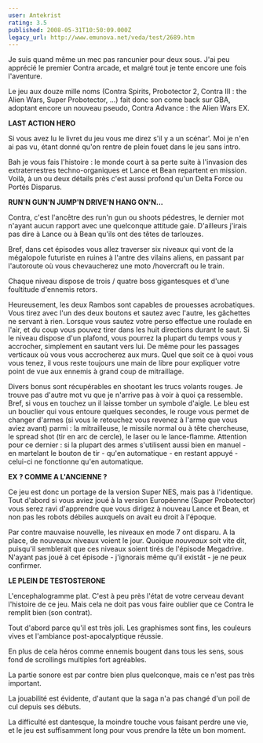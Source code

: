 ```yaml
---
user: Antekrist
rating: 3.5
published: 2008-05-31T10:50:09.000Z
legacy_url: http://www.emunova.net/veda/test/2689.htm
---
```

Je suis quand même un mec pas rancunier pour deux sous. J'ai peu apprécié le premier Contra arcade, et malgré tout je tente encore une fois l'aventure.  

Le jeu aux douze mille noms (Contra Spirits, Probotector 2, Contra III : the Alien Wars, Super Probotector, ...) fait donc son come back sur GBA, adoptant encore un nouveau pseudo, Contra Advance : the Alien Wars EX.  

  

**LAST ACTION HERO**  

Si vous avez lu le livret du jeu vous me direz s'il y a un scénar'. Moi je n'en ai pas vu, étant donné qu'on rentre de plein fouet dans le jeu sans intro.  

Bah je vous fais l'histoire : le monde court à sa perte suite à l'invasion des extraterrestres techno-organiques et Lance et Bean repartent en mission. Voilà, à un ou deux détails près c'est aussi profond qu'un Delta Force ou Portés Disparus.  

  

**RUN'N GUN'N JUMP'N DRIVE'N HANG ON'N...**  

Contra, c'est l'ancêtre des run'n gun ou shoots pédestres, le dernier mot n'ayant aucun rapport avec une quelconque attitude gaie. D'ailleurs j'irais pas dire à Lance ou à Bean qu'ils ont des têtes de tarlouzes.  

Bref, dans cet épisodes vous allez traverser six niveaux qui vont de la mégalopole futuriste en ruines à l'antre des vilains aliens, en passant par l'autoroute où vous chevaucherez une moto /hovercraft ou le train.  

Chaque niveau dispose de trois / quatre boss gigantesques et d'une foultitude d'ennemis retors.  

Heureusement, les deux Rambos sont capables de prouesses acrobatiques. Vous tirez avec l'un des deux boutons et sautez avec l'autre, les gâchettes ne servant à rien. Lorsque vous sautez votre perso effectue une roulade en l'air, et du coup vous pouvez tirer dans les huit directions durant le saut. Si le niveau dispose d'un plafond, vous pourrez la plupart du temps vous y accrocher, simplement en sautant vers lui. De même pour les passages verticaux où vous vous accrocherez aux murs. Quel que soit ce à quoi vous vous tenez, il vous reste toujours une main de libre pour expliquer votre point de vue aux ennemis à grand coup de mitraillage.  

Divers bonus sont récupérables en shootant les trucs volants rouges. Je trouve pas d'autre mot vu que je n'arrive pas à voir à quoi ça ressemble. Bref, si vous en touchez un il laisse tomber un symbole d'aigle. Le bleu est un bouclier qui vous entoure quelques secondes, le rouge vous permet de changer d'armes (si vous le retouchez vous revenez à l'arme que vous aviez avant) parmi : la mitrailleuse, le missile normal ou à tête chercheuse, le spread shot (tir en arc de cercle), le laser ou le lance-flamme. Attention pour ce dernier : si la plupart des armes s'utilisent aussi bien en manuel - en martelant le bouton de tir - qu'en automatique - en restant appuyé - celui-ci ne fonctionne qu'en automatique.  

  

**EX ? COMME A L'ANCIENNE ?**  

Ce jeu est donc un portage de la version Super NES, mais pas à l'identique. Tout d'abord si vous aviez joué à la version Européenne (Super Probotector) vous serez ravi d'apprendre que vous dirigez à nouveau Lance et Bean, et non pas les robots débiles auxquels on avait eu droit à l'époque.  

Par contre mauvaise nouvelle, les niveaux en mode 7 ont disparu. A la place, de nouveaux niveaux voient le jour. Quoique _nouveaux_ soit vite dit, puisqu'il semblerait que ces niveaux soient tirés de l'épisode Megadrive. N'ayant pas joué à cet épisode - j'ignorais même qu'il existât - je ne peux confirmer.  

  

**LE PLEIN DE TESTOSTERONE**  

L'encephalogramme plat. C'est à peu près l'état de votre cerveau devant l'histoire de ce jeu. Mais cela ne doit pas vous faire oublier que ce Contra le remplit bien (son contrat).  

Tout d'abord parce qu'il est très joli. Les graphismes sont fins, les couleurs vives et l'ambiance post-apocalyptique réussie.  

En plus de cela héros comme ennemis bougent dans tous les sens, sous fond de scrollings multiples fort agréables.  

La partie sonore est par contre bien plus quelconque, mais ce n'est pas très important.  

La jouabilité est évidente, d'autant que la saga n'a pas changé d'un poil de cul depuis ses débuts.  

La difficulté est dantesque, la moindre touche vous faisant perdre une vie, et le jeu est suffisamment long pour vous prendre la tête un bon moment.